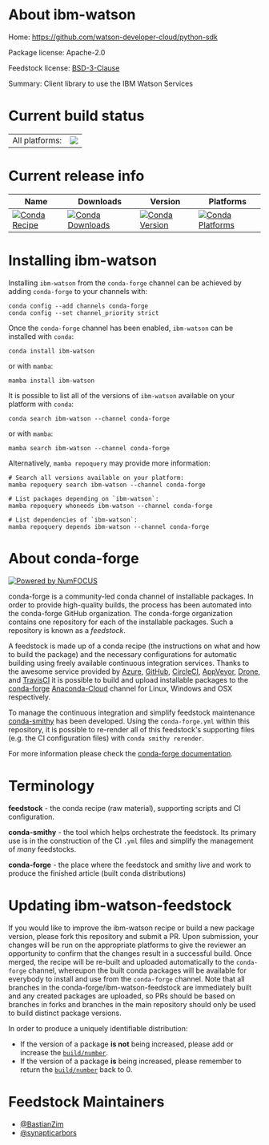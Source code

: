 About ibm-watson
================

Home: https://github.com/watson-developer-cloud/python-sdk

Package license: Apache-2.0

Feedstock license: [BSD-3-Clause](https://github.com/conda-forge/ibm-watson-feedstock/blob/main/LICENSE.txt)

Summary: Client library to use the IBM Watson Services

Current build status
====================


<table><tr><td>All platforms:</td>
    <td>
      <a href="https://dev.azure.com/conda-forge/feedstock-builds/_build/latest?definitionId=10069&branchName=main">
        <img src="https://dev.azure.com/conda-forge/feedstock-builds/_apis/build/status/ibm-watson-feedstock?branchName=main">
      </a>
    </td>
  </tr>
</table>

Current release info
====================

| Name | Downloads | Version | Platforms |
| --- | --- | --- | --- |
| [![Conda Recipe](https://img.shields.io/badge/recipe-ibm--watson-green.svg)](https://anaconda.org/conda-forge/ibm-watson) | [![Conda Downloads](https://img.shields.io/conda/dn/conda-forge/ibm-watson.svg)](https://anaconda.org/conda-forge/ibm-watson) | [![Conda Version](https://img.shields.io/conda/vn/conda-forge/ibm-watson.svg)](https://anaconda.org/conda-forge/ibm-watson) | [![Conda Platforms](https://img.shields.io/conda/pn/conda-forge/ibm-watson.svg)](https://anaconda.org/conda-forge/ibm-watson) |

Installing ibm-watson
=====================

Installing `ibm-watson` from the `conda-forge` channel can be achieved by adding `conda-forge` to your channels with:

```
conda config --add channels conda-forge
conda config --set channel_priority strict
```

Once the `conda-forge` channel has been enabled, `ibm-watson` can be installed with `conda`:

```
conda install ibm-watson
```

or with `mamba`:

```
mamba install ibm-watson
```

It is possible to list all of the versions of `ibm-watson` available on your platform with `conda`:

```
conda search ibm-watson --channel conda-forge
```

or with `mamba`:

```
mamba search ibm-watson --channel conda-forge
```

Alternatively, `mamba repoquery` may provide more information:

```
# Search all versions available on your platform:
mamba repoquery search ibm-watson --channel conda-forge

# List packages depending on `ibm-watson`:
mamba repoquery whoneeds ibm-watson --channel conda-forge

# List dependencies of `ibm-watson`:
mamba repoquery depends ibm-watson --channel conda-forge
```


About conda-forge
=================

[![Powered by
NumFOCUS](https://img.shields.io/badge/powered%20by-NumFOCUS-orange.svg?style=flat&colorA=E1523D&colorB=007D8A)](https://numfocus.org)

conda-forge is a community-led conda channel of installable packages.
In order to provide high-quality builds, the process has been automated into the
conda-forge GitHub organization. The conda-forge organization contains one repository
for each of the installable packages. Such a repository is known as a *feedstock*.

A feedstock is made up of a conda recipe (the instructions on what and how to build
the package) and the necessary configurations for automatic building using freely
available continuous integration services. Thanks to the awesome service provided by
[Azure](https://azure.microsoft.com/en-us/services/devops/), [GitHub](https://github.com/),
[CircleCI](https://circleci.com/), [AppVeyor](https://www.appveyor.com/),
[Drone](https://cloud.drone.io/welcome), and [TravisCI](https://travis-ci.com/)
it is possible to build and upload installable packages to the
[conda-forge](https://anaconda.org/conda-forge) [Anaconda-Cloud](https://anaconda.org/)
channel for Linux, Windows and OSX respectively.

To manage the continuous integration and simplify feedstock maintenance
[conda-smithy](https://github.com/conda-forge/conda-smithy) has been developed.
Using the ``conda-forge.yml`` within this repository, it is possible to re-render all of
this feedstock's supporting files (e.g. the CI configuration files) with ``conda smithy rerender``.

For more information please check the [conda-forge documentation](https://conda-forge.org/docs/).

Terminology
===========

**feedstock** - the conda recipe (raw material), supporting scripts and CI configuration.

**conda-smithy** - the tool which helps orchestrate the feedstock.
                   Its primary use is in the construction of the CI ``.yml`` files
                   and simplify the management of *many* feedstocks.

**conda-forge** - the place where the feedstock and smithy live and work to
                  produce the finished article (built conda distributions)


Updating ibm-watson-feedstock
=============================

If you would like to improve the ibm-watson recipe or build a new
package version, please fork this repository and submit a PR. Upon submission,
your changes will be run on the appropriate platforms to give the reviewer an
opportunity to confirm that the changes result in a successful build. Once
merged, the recipe will be re-built and uploaded automatically to the
`conda-forge` channel, whereupon the built conda packages will be available for
everybody to install and use from the `conda-forge` channel.
Note that all branches in the conda-forge/ibm-watson-feedstock are
immediately built and any created packages are uploaded, so PRs should be based
on branches in forks and branches in the main repository should only be used to
build distinct package versions.

In order to produce a uniquely identifiable distribution:
 * If the version of a package **is not** being increased, please add or increase
   the [``build/number``](https://docs.conda.io/projects/conda-build/en/latest/resources/define-metadata.html#build-number-and-string).
 * If the version of a package **is** being increased, please remember to return
   the [``build/number``](https://docs.conda.io/projects/conda-build/en/latest/resources/define-metadata.html#build-number-and-string)
   back to 0.

Feedstock Maintainers
=====================

* [@BastianZim](https://github.com/BastianZim/)
* [@synapticarbors](https://github.com/synapticarbors/)

